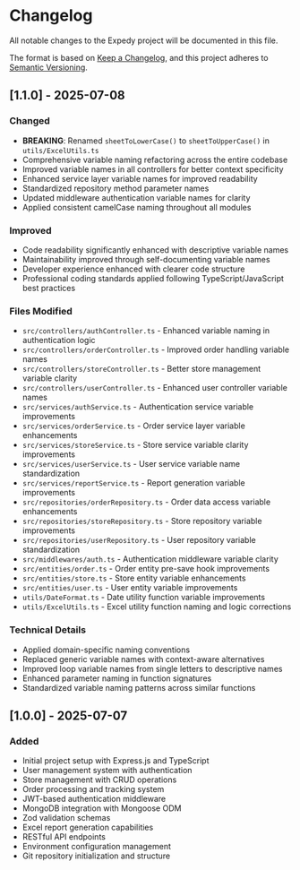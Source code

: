 # Changelog

All notable changes to the Expedy project will be documented in this file.

The format is based on [Keep a Changelog](https://keepachangelog.com/en/1.0.0/),
and this project adheres to [Semantic Versioning](https://semver.org/spec/v2.0.0.html).

## [1.1.0] - 2025-07-08

### Changed
- **BREAKING**: Renamed `sheetToLowerCase()` to `sheetToUpperCase()` in `utils/ExcelUtils.ts`
- Comprehensive variable naming refactoring across the entire codebase
- Improved variable names in all controllers for better context specificity
- Enhanced service layer variable names for improved readability
- Standardized repository method parameter names
- Updated middleware authentication variable names for clarity
- Applied consistent camelCase naming throughout all modules

### Improved
- Code readability significantly enhanced with descriptive variable names
- Maintainability improved through self-documenting variable names
- Developer experience enhanced with clearer code structure
- Professional coding standards applied following TypeScript/JavaScript best practices

### Files Modified
- `src/controllers/authController.ts` - Enhanced variable naming in authentication logic
- `src/controllers/orderController.ts` - Improved order handling variable names
- `src/controllers/storeController.ts` - Better store management variable clarity
- `src/controllers/userController.ts` - Enhanced user controller variable names
- `src/services/authService.ts` - Authentication service variable improvements
- `src/services/orderService.ts` - Order service layer variable enhancements
- `src/services/storeService.ts` - Store service variable clarity improvements
- `src/services/userService.ts` - User service variable name standardization
- `src/services/reportService.ts` - Report generation variable improvements
- `src/repositories/orderRepository.ts` - Order data access variable enhancements
- `src/repositories/storeRepository.ts` - Store repository variable improvements
- `src/repositories/userRepository.ts` - User repository variable standardization
- `src/middlewares/auth.ts` - Authentication middleware variable clarity
- `src/entities/order.ts` - Order entity pre-save hook improvements
- `src/entities/store.ts` - Store entity variable enhancements
- `src/entities/user.ts` - User entity variable improvements
- `utils/DateFormat.ts` - Date utility function variable improvements
- `utils/ExcelUtils.ts` - Excel utility function naming and logic corrections

### Technical Details
- Applied domain-specific naming conventions
- Replaced generic variable names with context-aware alternatives
- Improved loop variable names from single letters to descriptive names
- Enhanced parameter naming in function signatures
- Standardized variable naming patterns across similar functions

## [1.0.0] - 2025-07-07

### Added
- Initial project setup with Express.js and TypeScript
- User management system with authentication
- Store management with CRUD operations
- Order processing and tracking system
- JWT-based authentication middleware
- MongoDB integration with Mongoose ODM
- Zod validation schemas
- Excel report generation capabilities
- RESTful API endpoints
- Environment configuration management
- Git repository initialization and structure
